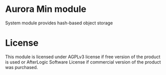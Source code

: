 # Aurora Min module
System module provides hash-based object storage

# License
This module is licensed under AGPLv3 license if free version of the product is used or AfterLogic Software License if commercial version of the product was purchased.